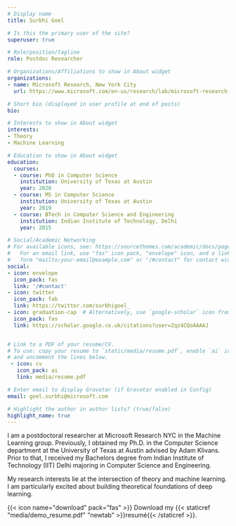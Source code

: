```yaml
---
# Display name
title: Surbhi Goel

# Is this the primary user of the site?
superuser: true

# Role/position/tagline
role: Postdoc Researcher

# Organizations/Affiliations to show in About widget
organizations:
- name: Microsoft Research, New York City
  url: https://www.microsoft.com/en-us/research/lab/microsoft-research-new-york/

# Short bio (displayed in user profile at end of posts)
bio: 

# Interests to show in About widget
interests:
- Theory
- Machine Learning

# Education to show in About widget
education:
  courses:
  - course: PhD in Computer Science
    institution: University of Texas at Austin
    year: 2020
  - course: MS in Computer Science
    institution: University of Texas at Austin
    year: 2019
  - course: BTech in Computer Science and Engineering
    institution: Indian Institute of Technology, Delhi
    year: 2015

# Social/Academic Networking
# For available icons, see: https://sourcethemes.com/academic/docs/page-builder/#icons
#   For an email link, use "fas" icon pack, "envelope" icon, and a link in the
#   form "mailto:your-email@example.com" or "/#contact" for contact widget.
social:
- icon: envelope
  icon_pack: fas
  link: '/#contact'
- icon: twitter
  icon_pack: fab
  link: https://twitter.com/surbhigoel_
- icon: graduation-cap  # Alternatively, use `google-scholar` icon from `ai` icon pack
  icon_pack: fas
  link: https://scholar.google.co.uk/citations?user=Zqz4CQoAAAAJ


# Link to a PDF of your resume/CV.
# To use: copy your resume to `static/media/resume.pdf`, enable `ai` icons in `params.toml`, 
# and uncomment the lines below.
 - icon: cv
   icon_pack: ai
   link: media/resume.pdf

# Enter email to display Gravatar (if Gravatar enabled in Config)
email: goel.surbhi@microsoft.com

# Highlight the author in author lists? (true/false)
highlight_name: true
---
```


I am a postdoctoral researcher at Microsoft Research NYC in the Machine Learning group. Previously, I obtained my Ph.D. in the Computer Science department at the University of Texas at Austin advised by Adam Klivans. Prior to that, I received my Bachelors degree from Indian Institute of Technology (IIT) Delhi majoring in Computer Science and Engineering.

My research interests lie at the intersection of theory and machine learning. I am particularly excited about building theoretical foundations of deep learning.

{{< icon name="download" pack="fas" >}} Download my {{< staticref "media/demo_resume.pdf" "newtab" >}}resumé{{< /staticref >}}.
